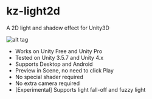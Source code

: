 kz-light2d
==========

A 2D light and shadow effect for Unity3D

![alt tag](https://dl.dropboxusercontent.com/u/31448207/screenshots/Screen%20Shot%202014-03-14%20at%204.33.54%20PM.png)

- Works on Unity Free and Unity Pro
- Tested on Unity 3.5.7 and Unity 4.x
- Supports Desktop and Android
- Preview in Scene, no need to click Play
- No special shader required
- No extra camera required
- [Experimental] Supports light fall-off and fuzzy light

